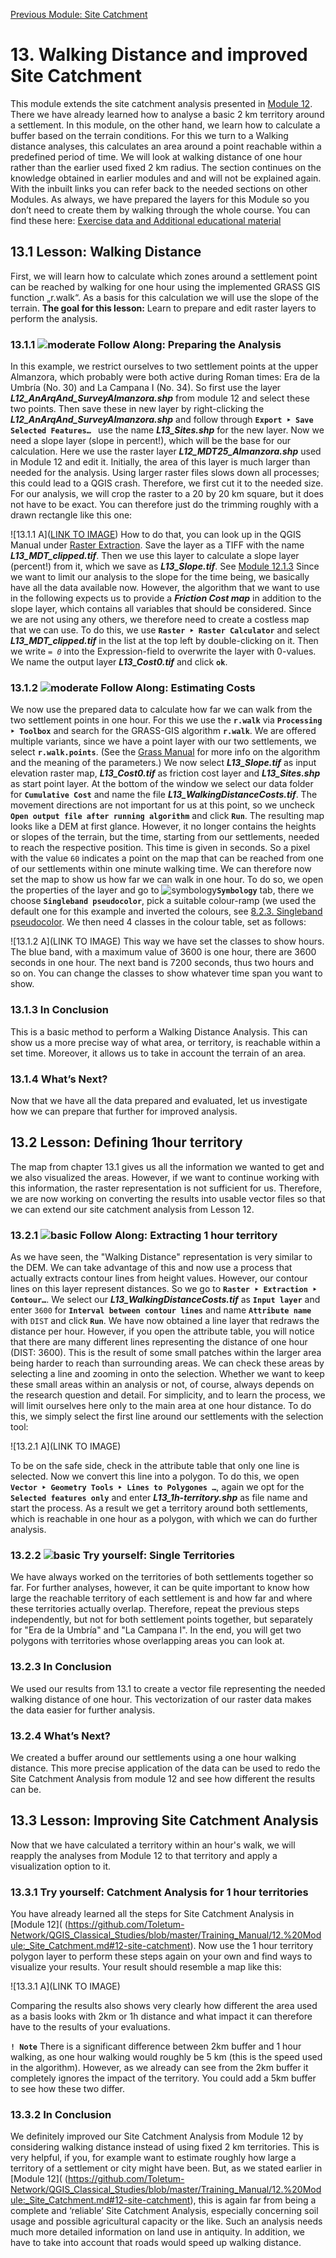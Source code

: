 [Previous Module: Site Catchment](https://github.com/Toletum-Network/QGIS_Classical_Studies/blob/master/Training_Manual/12.%20Module:_Site_Catchment.md#12-site-catchment)
# 13. Walking Distance and improved Site Catchment
This module extends the site catchment analysis presented in [Module 12](https://github.com/Toletum-Network/QGIS_Classical_Studies/blob/master/Training_Manual/12.%20Module:_Site_Catchment.md#12-site-catchment). There we have already learned how to analyse a basic 2 km territory around a settlement. In this module, on the other hand, we learn how to calculate a buffer based on the terrain conditions. For this we turn to a Walking distance analyses, this calculates an area around a point reachable within a predefined period of time. We will look at walking distance of one hour rather than the earlier used fixed 2 km radius. 
The section continues on the knowledge obtained in earlier modules and and will not be explained again. With the inbuilt links you can refer back to the needed sections on other Modules. As always, we have prepared the layers for this Module so you don’t need to create them by walking through the whole course. You can find these here: [Exercise data and Additional educational material]( https://drive.google.com/drive/folders/1vrD5bOE0l3ls2YFKXVWVHiWYQ1nRw6Mn?ths=true)
## 13.1 Lesson: Walking Distance
First, we will learn how to calculate which zones around a settlement point can be reached by walking for one hour using the implemented GRASS GIS function „r.walk“. As a basis for this calculation we will use the slope of the terrain.
**The goal for this lesson:** Learn to prepare and edit raster layers to perform the analysis.

### 13.1.1 ![moderate](https://github.com/Toletum-Network/AutumnSchool_2020/blob/master/Icons/moderate.png) Follow Along: Preparing the Analysis
In this example, we restrict ourselves to two settlement points at the upper Almanzora, which probably were both active during Roman times: Era de la Umbría (No. 30) and La Campana I (No. 34). So first use the layer _**L12_AnArqAnd_SurveyAlmanzora.shp**_ from module 12 and select these two points. Then save these in new layer by right-clicking the _**L12_AnArqAnd_SurveyAlmanzora.shp**_ and follow through **``Export ‣ Save Selected Features… ``** use the name _**L13_Sites.shp**_ for the new layer.
Now we need a slope layer (slope in percent!), which will be the base for our calculation. Here we use the raster layer _**L12_MDT25_Almanzora.shp**_ used in Module 12 and edit it. Initially, the area of this layer is much larger than needed for the analysis. Using larger raster files slows down all processes; this could lead to a QGIS crash. Therefore, we first cut it to the needed size. For our analysis, we will crop the raster to a 20 by 20 km square, but it does not have to be exact. You can therefore just do the trimming roughly with a drawn rectangle like this one:
 
![13.1.1 A]([LINK TO IMAGE](https://github.com/Toletum-Network/AutumnSchool_2020/blob/master/Screenshots/13.1.1%20A%20Clipped%20Area.png))
How to do that, you can look up in the QGIS Manual under [Raster Extraction](https://docs.qgis.org/3.28/de/docs/user_manual/processing_algs/gdal/rasterextraction.html). Save the layer as a TIFF with the name _**L13_MDT_clipped.tif**_. 
Then we use this layer to calculate a slope layer (percent!) from it, which we save as _**L13_Slope.tif**_. See [Module 12.1.3](https://github.com/Toletum-Network/QGIS_Classical_Studies/blob/master/Training_Manual/12.%20Module:_Site_Catchment.md#1213--follow-along-calculating-the-slope)
Since we want to limit our analysis to the slope for the time being, we basically have all the data available now. However, the algorithm that we want to use in the following expects us to provide a _**Friction Cost map**_ in addition to the slope layer, which contains all variables that should be considered. Since we are not using any others, we therefore need to create a costless map that we can use.
To do this, we use **``Raster ‣ Raster Calculator``** and select _**L13_MDT_clipped.tif**_ in the list at the top left by double-clicking on it. Then we write _`= 0`_ into the Expression-field to overwrite the layer with 0-values. We name the output layer _**L13_Cost0.tif**_  and click **``ok``**.

### 13.1.2 ![moderate](https://github.com/Toletum-Network/AutumnSchool_2020/blob/master/Icons/moderate.png) Follow Along: Estimating Costs
We now use the prepared data to calculate how far we can walk from the two settlement points in one hour. For this we use the **``r.walk``** via **``Processing  ‣ Toolbox``** and search for the GRASS-GIS algorithm **``r.walk``**. We are offered multiple variants, since we have a point layer with our two settlements, we select **``r.walk.points``**. (See the [Grass Manual]( https://grass.osgeo.org/grass82/manuals/r.walk.html) for more info on the algorithm and the meaning of the parameters.)
We now select _**L13_Slope.tif**_ as input elevation raster map, _**L13_Cost0.tif**_ as friction cost layer and _**L13_Sites.shp**_ as start point layer. At the bottom of the window we select our data folder for **``Cumulative Cost``** and name the file _**L13_WalkingDistanceCosts.tif**_. The movement directions are not important for us at this point, so we uncheck **``Open output file after running algorithm``** and click **``Run``**.
The resulting map looks like a DEM at first glance. However, it no longer contains the heights or slopes of the terrain, but the time, starting from our settlements, needed to reach the respective position. This time is given in seconds. So a pixel with the value ``60`` indicates a point on the map that can be reached from one of our settlements within one minute walking time. 
We can therefore now set the map to show us how far we can walk in one hour. To do so, we open the properties of the layer and go to ![symbology](https://github.com/Toletum-Network/AutumnSchool_2020/blob/master/Icons/symbology.png)**`Symbology`** tab, there we choose **``Singleband pseudocolor``**, pick a suitable colour-ramp (we used the default one for this example and inverted the colours, see [8.2.3. Singleband pseudocolor]( https://github.com/Toletum-Network/QGIS_Classical_Studies/blob/master/Training_Manual/8.%20Module:%20Rasters.md#823--follow-along-singleband-pseudocolor). We then need 4 classes in the colour table, set as follows:
  
![13.1.2 A](LINK TO IMAGE)
This way we have set the classes to show hours. The blue band, with a maximum value of 3600 is one hour, there are 3600 seconds in one hour. The next band is 7200 seconds, thus two hours and so on. You can change the classes to show whatever time span you want to show. 

### 13.1.3 In Conclusion
This is a basic method to perform a Walking Distance Analysis. This can show us a more precise way of what area, or territory, is reachable within a set time. Moreover, it allows us to take in account the terrain of an area.

### 13.1.4 What’s Next?
Now that we have all the data prepared and evaluated, let us investigate how we can prepare that further for improved analysis.

## 13.2 Lesson: Defining 1hour territory
The map from chapter 13.1 gives us all the information we wanted to get and we also visualized the areas. However, if we want to continue working with this information, the raster representation is not sufficient for us. Therefore, we are now working on converting the results into usable vector files so that we can extend our site catchment analysis from Lesson 12.

### 13.2.1 ![basic](https://github.com/Toletum-Network/AutumnSchool_2020/blob/master/Icons/basic.png) Follow Along: Extracting 1 hour territory
As we have seen, the "Walking Distance" representation is very similar to the DEM. We can take advantage of this and now use a process that actually extracts contour lines from height values. However, our contour lines on this layer represent distances.
So we go to **``Raster ‣ Extraction ‣ Contour…``**. We select our _**L13_WalkingDistanceCosts.tif**_ as **``Input layer``** and enter ``3600`` for **``Interval between contour lines``** and name **``Attribute name``** with ``DIST`` and click **``Run``**.
We have now obtained a line layer that redraws the distance per hour. However, if you open the attribute table, you will notice that there are many different lines representing the distance of one hour (DIST: 3600). This is the result of some small patches within the larger area being harder to reach than surrounding areas. We can check these areas by selecting a line and zooming in onto the selection. 
Whether we want to keep these small areas within an analysis or not, of course, always depends on the research question and detail. For simplicity, and to learn the process, we will limit ourselves here only to the main area at one hour distance.
To do this, we simply select the first line around our settlements with the selection tool:
 
![13.2.1 A](LINK TO IMAGE)

To be on the safe side, check in the attribute table that only one line is selected. Now we convert this line into a polygon. To do this, we open **``Vector ‣ Geometry Tools ‣ Lines to Polygones …``**, again we opt for the **``Selected features only``** and enter _**L13_1h-territory.shp**_ as file name and start the process.
As a result we get a territory around both settlements, which is reachable in one hour as a polygon, with which we can do further analysis.

### 13.2.2 ![basic](https://github.com/Toletum-Network/AutumnSchool_2020/blob/master/Icons/basic.png) Try yourself: Single Territories
We have always worked on the territories of both settlements together so far. For further analyses, however, it can be quite important to know how large the reachable territory of each settlement is and how far and where these territories actually overlap.
Therefore, repeat the previous steps independently, but not for both settlement points together, but separately for "Era de la Umbría" and "La Campana I". In the end, you will get two polygons with territories whose overlapping areas you can look at.

### 13.2.3 In Conclusion
We used our results from 13.1 to create a vector file representing the needed walking distance of one hour. This vectorization of our raster data makes the data easier for further analysis.

### 13.2.4 What’s Next?
We created a buffer around our settlements using a one hour walking distance. This more precise application of the data can be used to redo the Site Catchment Analysis from module 12 and see how different the results can be.

## 13.3 Lesson: Improving Site Catchment Analysis
Now that we have calculated a territory within an hour's walk, we will reapply the analyses from Module 12 to that territory and apply a visualization option to it.

### 13.3.1 Try yourself: Catchment Analysis for 1 hour territories
You have already learned all the steps for Site Catchment Analysis in [Module 12]( (https://github.com/Toletum-Network/QGIS_Classical_Studies/blob/master/Training_Manual/12.%20Module:_Site_Catchment.md#12-site-catchment). Now use the 1 hour territory polygon layer to perform these steps again on your own and find ways to visualize your results. Your result should resemble a map like this:
 
![13.3.1 A](LINK TO IMAGE)

Comparing the results also shows very clearly how different the area used as a basis looks with 2km or 1h distance and what impact it can therefore have to the results of your evaluations.

**``! Note``**
There is a significant difference between 2km buffer and 1 hour walking, as one hour walking would roughly be 5 km (this is the speed used in the algorithm). However, as we already can see from the 2km buffer it completely ignores the impact of the territory. You could add a 5km buffer to see how these two differ.

### 13.3.2 In Conclusion
We definitely improved our Site Catchment Analysis from Module 12 by considering walking distance instead of using fixed 2 km territories. This is very helpful, if you, for example want to estimate roughly how large a territory of a settlement or city might have been.
But, as we stated earlier in [Module 12]( (https://github.com/Toletum-Network/QGIS_Classical_Studies/blob/master/Training_Manual/12.%20Module:_Site_Catchment.md#12-site-catchment), this is again far from being a complete and ‘reliable’ Site Catchment Analysis, especially concerning soil usage and possible agricultural capacity or the like. Such an analysis needs much more detailed information on land use in antiquity. In addition, we have to take into account that roads would speed up walking distance. 

